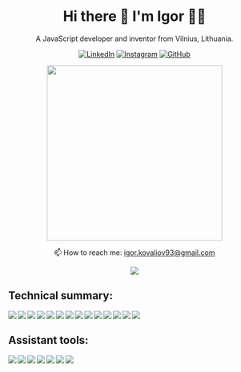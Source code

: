 <h1 align='center'>
  Hi there 👋 I'm Igor 👨‍💻
</h1>

<p align='center'>
  A JavaScript developer and inventor from Vilnius, Lithuania.
</p>

<p align='center'>
    <a href="https://www.linkedin.com/in/ikovaliov/" target="_blank"><img src="https://img.shields.io/badge/LinkedIn--_.svg?style=social&logo=linkedin" alt="LinkedIn"></a>
    <a href="https://www.instagram.com/ikovaliov_/" target="_blank"><img src="https://img.shields.io/badge/Instagram--_.svg?style=social&logo=instagram" alt="Instagram"></a>
	  <a href="https://github.com/ikovaliov/"><img src="https://img.shields.io/github/followers/ikovaliov.svg?label=GitHub&style=social" alt="GitHub"></a>
</p>

<p align='center'>
  <a href="#"><img src="https://github-readme-stats.vercel.app/api?username=ikovaliov&show_icons=true&count_private=true&theme=dark" width="350"></a>
</p>

<p align='center'>
  📫 How to reach me: <a href='mailto:igor.kovaliov93@gmail.com'>igor.kovaliov93@gmail.com</a>
</p>
<p align='center'>
  <a href="#"><img src="https://badges.pufler.dev/visits/ikovaliov/ikovaliov"></a>
</p>



## Technical summary: 

<div>
	<img align="left" src="https://img.shields.io/badge/html5-323330?logo=html5&logoColor=white" />
<img align="left" src="https://img.shields.io/badge/css3-323330?logo=css3&logoColor=white" />
<img align="left" src="https://img.shields.io/badge/Javascript-323330?logo=javascript&logoColor=white" />
<img align="left" src="https://img.shields.io/badge/Node.js-323330?logoColor=white" />
<img align="left" src="https://img.shields.io/badge/Vue.js-323330?logoColor=white" />
<img align="left" src="https://img.shields.io/badge/React-323330?logo=react&logoColor=white" />
<img align="left" src="https://img.shields.io/badge/Express.js-323330?logoColor=white" />
<img align="left" src="https://img.shields.io/badge/PHP-323330?logo=php&logoColor=white" />
<img align="left" src="https://img.shields.io/badge/Laravel-323330?logo=laravel&logoColor=white" />
<img align="left" src="https://img.shields.io/badge/Symfony-323330?logo=symfony&logoColor=white" />
<img align="left" src="https://img.shields.io/badge/MongoDb-323330?logo=mongodb&logoColor=white" />
<img align="left" src="https://img.shields.io/badge/MySql-323330?logo=mysql&logoColor=white" />
<img align="left" src="https://img.shields.io/badge/Responsive_Web_Development-323330?logoColor=white" />
<img align="left" src="https://img.shields.io/badge/Agile_Methologies-323330?logoColor=white" />
	<br />
	</div>

## Assistant tools: 

<div>
<img align="left" src="https://img.shields.io/badge/Sass-323330?logo=sass&logoColor=white" />
<img align="left" src="https://img.shields.io/badge/LESS-323330?logoColor=white" />
<img align="left" src="https://img.shields.io/badge/Babel-323330?logo=babel&logoColor=white" />
<img align="left" src="https://img.shields.io/badge/WebPack-323330?logo=webpack&logoColor=white" />
<img align="left" src="https://img.shields.io/badge/Jira-323330?logo=jira&logoColor=white" />
<img align="left" src="https://img.shields.io/badge/AWS-323330?logo=aws&logoColor=white" />
<img align="left" src="https://img.shields.io/badge/Git-323330?logo=git&logoColor=white" />
</div>
